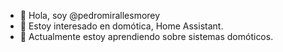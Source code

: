 - 👋 Hola, soy @pedromirallesmorey
- 👀 Estoy interesado en domótica, Home Assistant.
- 🌱 Actualmente estoy aprendiendo sobre sistemas domóticos.

<!---
pedromirallesmorey/pedromirallesmorey is a ✨ special ✨ repository because its `README.md` (this file) appears on your GitHub profile.
You can click the Preview link to take a look at your changes.
--->
